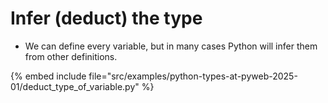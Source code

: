 # Infer (deduct) the type

* We can define every variable, but in many cases Python will infer them from other definitions.

{% embed include file="src/examples/python-types-at-pyweb-2025-01/deduct_type_of_variable.py" %}


